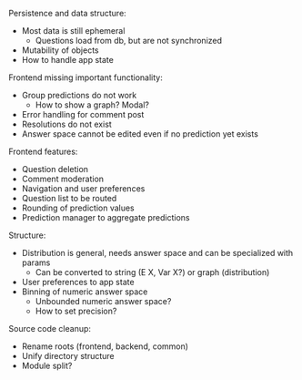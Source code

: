 Persistence and data structure:
- Most data is still ephemeral
  - Questions load from db, but are not synchronized
- Mutability of objects
- How to handle app state

Frontend missing important functionality:
- Group predictions do not work
  - How to show a graph? Modal?
- Error handling for comment post
- Resolutions do not exist
- Answer space cannot be edited even if no prediction yet exists

Frontend features:
- Question deletion
- Comment moderation
- Navigation and user preferences
- Question list to be routed
- Rounding of prediction values
- Prediction manager to aggregate predictions

Structure:
- Distribution is general, needs answer space and can be specialized with params
  - Can be converted to string (E X, Var X?) or graph (distribution)
- User preferences to app state
- Binning of numeric answer space
  - Unbounded numeric answer space?
  - How to set precision?

Source code cleanup:
- Rename roots (frontend, backend, common)
- Unify directory structure
- Module split?